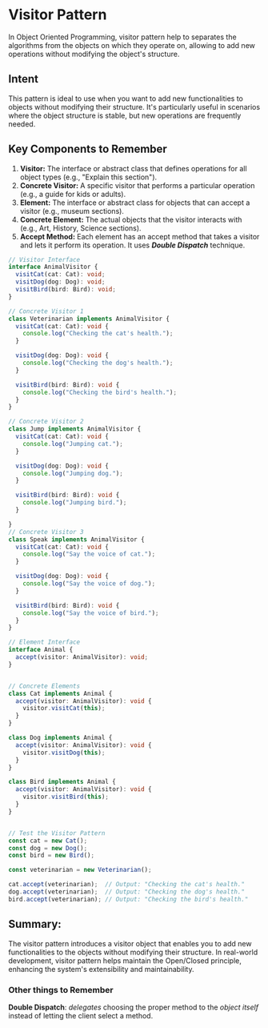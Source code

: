 # **Visitor Pattern**

In Object Oriented Programming, visitor pattern help to separates the algorithms from the objects on which they operate on, allowing to add new operations without modifying the object's structure.  



## **Intent**

This pattern is ideal to use when you want to add new functionalities to objects without modifying their structure. It's particularly useful in scenarios where the object structure is stable, but new operations are frequently needed.



## **Key Components to Remember**

1. **Visitor:** The interface or abstract class that defines operations for all object types (e.g., "Explain this section").
2. **Concrete Visitor:** A specific visitor that performs a particular operation (e.g., a guide for kids or adults).
3. **Element:** The interface or abstract class for objects that can accept a visitor (e.g., museum sections).
4. **Concrete Element:** The actual objects that the visitor interacts with (e.g., Art, History, Science sections).
5. **Accept Method:** Each element has an accept method that takes a visitor and lets it perform its operation. It uses ***Double Dispatch*** technique.



```ts
// Visitor Interface
interface AnimalVisitor {
  visitCat(cat: Cat): void;
  visitDog(dog: Dog): void;
  visitBird(bird: Bird): void;
}

// Concrete Visitor 1
class Veterinarian implements AnimalVisitor {
  visitCat(cat: Cat): void {
    console.log("Checking the cat's health.");
  }

  visitDog(dog: Dog): void {
    console.log("Checking the dog's health.");
  }

  visitBird(bird: Bird): void {
    console.log("Checking the bird's health.");
  }
}

// Concrete Visitor 2
class Jump implements AnimalVisitor {
  visitCat(cat: Cat): void {
    console.log("Jumping cat.");
  }

  visitDog(dog: Dog): void {
    console.log("Jumping dog.");
  }

  visitBird(bird: Bird): void {
    console.log("Jumping bird.");
  }

}
// Concrete Visitor 3
class Speak implements AnimalVisitor {
  visitCat(cat: Cat): void {
    console.log("Say the voice of cat.");
  }

  visitDog(dog: Dog): void {
    console.log("Say the voice of dog.");
  }

  visitBird(bird: Bird): void {
    console.log("Say the voice of bird.");
  }
}

// Element Interface
interface Animal {
  accept(visitor: AnimalVisitor): void;
}


// Concrete Elements
class Cat implements Animal {
  accept(visitor: AnimalVisitor): void {
    visitor.visitCat(this);
  }
}

class Dog implements Animal {
  accept(visitor: AnimalVisitor): void {
    visitor.visitDog(this);
  }
}

class Bird implements Animal {
  accept(visitor: AnimalVisitor): void {
    visitor.visitBird(this);
  }
}


// Test the Visitor Pattern
const cat = new Cat();
const dog = new Dog();
const bird = new Bird();

const veterinarian = new Veterinarian();

cat.accept(veterinarian);  // Output: "Checking the cat's health."
dog.accept(veterinarian);  // Output: "Checking the dog's health."
bird.accept(veterinarian); // Output: "Checking the bird's health."

```

## **Summary:**

The visitor pattern introduces a visitor object that enables you to add new functionalities to the objects without modifying their structure. In real-world development, visitor pattern helps maintain the Open/Closed principle, enhancing the system's extensibility and maintainability.



### **Other things to Remember**

**Double Dispatch**: *delegates* choosing the proper method to the *object itself* instead of letting the client select a method.